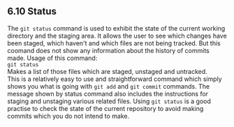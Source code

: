 ## 6.10 Status
The `git status` command is used to exhibit the state of the
current working directory and the staging area. It allows the user
to see which changes have been staged, which haven't and which files
are not being tracked. But this coomand does not show any information
about the history of commits made.
Usage of this command:\
`git status`\
Makes a list of those files which are staged, unstaged and untracked.\
This is a relatively easy to use and straightforward command which simply
shows you what is going with `git add` and `git commit` commands.
The message shown by status command also includes the instructions
for staging and unstaging various related files.
Using `git status` is a good practise to check the state of the current
repository to avoid making commits which you do not intend to make.
